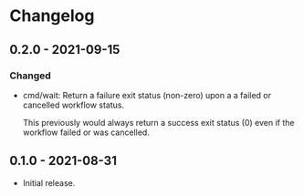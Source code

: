# Changelog

## 0.2.0 - 2021-09-15

### Changed

  * cmd/wait: Return a failure exit status (non-zero) upon a a failed or
    cancelled workflow status.

    This previously would always return a success exit status (0) even if the
    workflow failed or was cancelled.

## 0.1.0 - 2021-08-31

  * Initial release.
